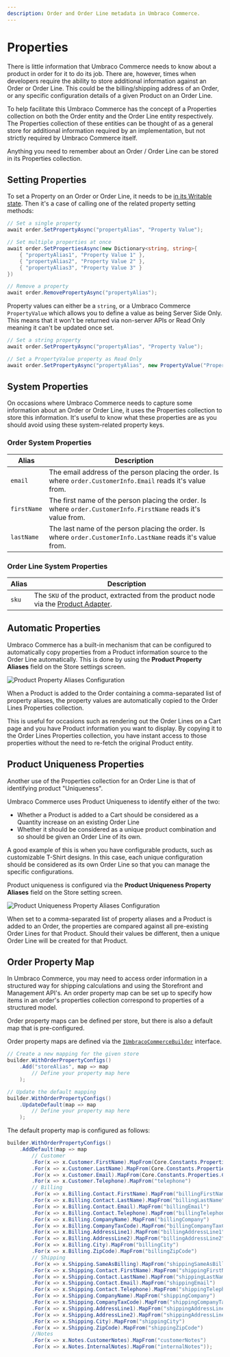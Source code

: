 ```yaml
---
description: Order and Order Line metadata in Umbraco Commerce.
---
```


# Properties

There is little information that Umbraco Commerce needs to know about a product in order for it to do its job. There are, however, times when developers require the ability to store additional information against an Order or Order Line. This could be the billing/shipping address of an Order, or any specific configuration details of a given Product on an Order Line.

To help facilitate this Umbraco Commerce has the concept of a Properties collection on both the Order entity and the Order Line entity respectively. The Properties collection of these entities can be thought of as a general store for additional information required by an implementation, but not strictly required by Umbraco Commerce itself.

Anything you need to remember about an Order / Order Line can be stored in its Properties collection.

## Setting Properties

To set a Property on an Order or Order Line, it needs to be [in its Writable state](readonly-and-writable-entities.md#converting-a-readonly-entity-into-a-writable-entity). Then it's a case of calling one of the related property setting methods:

```csharp
// Set a single property
await order.SetPropertyAsync("propertyAlias", "Property Value");

// Set multiple properties at once
await order.SetPropertiesAsync(new Dictionary<string, string>{
    { "propertyAlias1", "Property Value 1" },
    { "propertyAlias2", "Property Value 2" },
    { "propertyAlias3", "Property Value 3" }
})

// Remove a property
await order.RemovePropertyAsync("propertyAlias");

```

Property values can either be a `string`, or a Umbraco Commerce `PropertyValue` which allows you to define a value as being Server Side Only. This means that it won't be returned via non-server APIs or Read Only meaning it can't be updated once set.

```csharp
// Set a string property
await order.SetPropertyAsync("propertyAlias", "Property Value");

// Set a PropertyValue property as Read Only
await order.SetPropertyAsync("propertyAlias", new PropertyValue("Property Value", isReadOnly: true));
```

## System Properties

On occasions where Umbraco Commerce needs to capture some information about an Order or Order Line, it uses the Properties collection to store this information. It's useful to know what these properties are as you should avoid using these system-related property keys.

### Order System Properties

| Alias       | Description                                                                                                    |
| ----------- | -------------------------------------------------------------------------------------------------------------- |
| `email`     | The email address of the person placing the order. Is where `order.CustomerInfo.Email` reads it's value from.  |
| `firstName` | The first name of the person placing the order. Is where `order.CustomerInfo.FirstName` reads it's value from. |
| `lastName`  | The last name of the person placing the order. Is where `order.CustomerInfo.LastName` reads it's value from.   |

### Order Line System Properties

| Alias | Description                                                                                               |
| ----- | --------------------------------------------------------------------------------------------------------- |
| `sku` | The `SKU` of the product, extracted from the product node via the [Product Adapter](product-adapters.md). |

## Automatic Properties

Umbraco Commerce has a built-in mechanism that can be configured to automatically copy properties from a Product information source to the Order Line automatically. This is done by using the **Product Property Aliases** field on the Store settings screen.

![Product Property Aliases Configuration](../media/product\_property\_aliases.png)

When a Product is added to the Order containing a comma-separated list of property aliases, the property values are automatically copied to the Order Lines Properties collection.

This is useful for occasions such as rendering out the Order Lines on a Cart page and you have Product information you want to display. By copying it to the Order Lines Properties collection, you have instant access to those properties without the need to re-fetch the original Product entity.

## Product Uniqueness Properties

Another use of the Properties collection for an Order Line is that of identifying product "Uniqueness".

Umbraco Commerce uses Product Uniqueness to identify either of the two:

* Whether a Product is added to a Cart should be considered as a Quantity increase on an existing Order Line
* Whether it should be considered as a unique product combination and so should be given an Order Line of its own.

A good example of this is when you have configurable products, such as customizable T-Shirt designs. In this case, each unique configuration should be considered as its own Order Line so that you can manage the specific configurations.

Product uniqueness is configured via the **Product Uniqueness Property Aliases** field on the Store setting screen.

![Product Uniqueness Property Aliases Configuration](../media/product\_uniqueness\_property\_aliases.png)

When set to a comma-separated list of property aliases and a Product is added to an Order, the properties are compared against all pre-existing Order Lines for that Product. Should their values be different, then a unique Order Line will be created for that Product.

## Order Property Map

In Umbraco Commerce, you may need to access order information in a structured way for shipping calculations and using the Storefront and Management API's. An order property map can be set up to specify how items in an order's properties collection correspond to properties of a structured model.

Order property maps can be defined per store, but there is also a default map that is pre-configured.

Order property maps are defined via the [`IUmbracoCommerceBuilder`](./umbraco-commerce-builder.md) interface.

```csharp
// Create a new mapping for the given store
builder.WithOrderPropertyConfigs()
    .Add("storeAlias", map => map
        // Define your property map here
    );

// Update the default mapping
builder.WithOrderPropertyConfigs()
    .UpdateDefault(map => map
        // Define your property map here
    );
```

The default property map is configured as follows:

```csharp
builder.WithOrderPropertyConfigs()
    .AddDefault(map => map
        // Customer
        .For(x => x.Customer.FirstName).MapFrom(Core.Constants.Properties.Customer.FirstNamePropertyAlias)
        .For(x => x.Customer.LastName).MapFrom(Core.Constants.Properties.Customer.LastNamePropertyAlias)
        .For(x => x.Customer.Email).MapFrom(Core.Constants.Properties.Customer.EmailPropertyAlias)
        .For(x => x.Customer.Telephone).MapFrom("telephone")
        // Billing
        .For(x => x.Billing.Contact.FirstName).MapFrom("billingFirstName")
        .For(x => x.Billing.Contact.LastName).MapFrom("billingLastName")
        .For(x => x.Billing.Contact.Email).MapFrom("billingEmail")
        .For(x => x.Billing.Contact.Telephone).MapFrom("billingTelephone")
        .For(x => x.Billing.CompanyName).MapFrom("billingCompany")
        .For(x => x.Billing.CompanyTaxCode).MapFrom("billingCompanyTaxCode")
        .For(x => x.Billing.AddressLine1).MapFrom("billingAddressLine1")
        .For(x => x.Billing.AddressLine2).MapFrom("billingAddressLine2")
        .For(x => x.Billing.City).MapFrom("billingCity")
        .For(x => x.Billing.ZipCode).MapFrom("billingZipCode")
        // Shipping
        .For(x => x.Shipping.SameAsBilling).MapFrom("shippingSameAsBilling")
        .For(x => x.Shipping.Contact.FirstName).MapFrom("shippingFirstName")
        .For(x => x.Shipping.Contact.LastName).MapFrom("shippingLastName")
        .For(x => x.Shipping.Contact.Email).MapFrom("shippingEmail")
        .For(x => x.Shipping.Contact.Telephone).MapFrom("shippingTelephone")
        .For(x => x.Shipping.CompanyName).MapFrom("shippingCompany")
        .For(x => x.Shipping.CompanyTaxCode).MapFrom("shippingCompanyTaxCode")
        .For(x => x.Shipping.AddressLine1).MapFrom("shippingAddressLine1")
        .For(x => x.Shipping.AddressLine2).MapFrom("shippingAddressLine2")
        .For(x => x.Shipping.City).MapFrom("shippingCity")
        .For(x => x.Shipping.ZipCode).MapFrom("shippingZipCode")
        //Notes
        .For(x => x.Notes.CustomerNotes).MapFrom("customerNotes")
        .For(x => x.Notes.InternalNotes).MapFrom("internalNotes"));
```